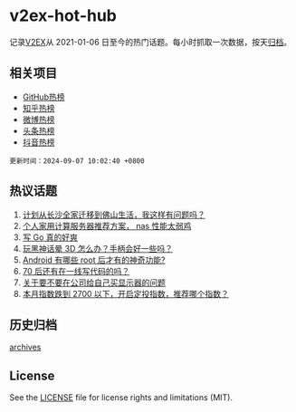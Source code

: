 # v2ex-hot-hub

 记录[V2EX](https://www.v2ex.com/)从 2021-01-06 日至今的热门话题。每小时抓取一次数据，按天[归档](archives)。
 
 ## 相关项目

- [GitHub热榜](https://github.com/snaildev/github-hot-hub)
- [知乎热榜](https://github.com/snaildev/zhihu-hot-hub)
- [微博热榜](https://github.com/snaildev/weibo-hot-hub)
- [头条热榜](https://github.com/snaildev/toutiao-hot-hub)
- [抖音热榜](https://github.com/snaildev/douyin-hot-hub)


 `更新时间：2024-09-07 10:02:40 +0800`

## 热议话题

1. [计划从长沙全家迁移到佛山生活，我这样有问题吗？](https://www.v2ex.com/t/1070716)
1. [个人家用计算服务器推荐方案， nas 性能太弱鸡](https://www.v2ex.com/t/1070657)
1. [写 Go 真的好爽](https://www.v2ex.com/t/1070765)
1. [玩黑神话晕 3D 怎么办？手柄会好一些吗？](https://www.v2ex.com/t/1070711)
1. [Android 有哪些 root 后才有的神奇功能?](https://www.v2ex.com/t/1070714)
1. [70 后还有在一线写代码的吗？](https://www.v2ex.com/t/1070713)
1. [关于要不要在公司给自己买显示器的问题](https://www.v2ex.com/t/1070684)
1. [本月指数跌到 2700 以下，开启定投指数，推荐哪个指数？](https://www.v2ex.com/t/1070732)

## 历史归档

[archives](archives)

## License

See the [LICENSE](LICENSE) file for license rights and limitations (MIT).
